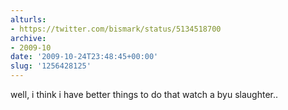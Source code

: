 ```yaml
---
alturls:
- https://twitter.com/bismark/status/5134518700
archive:
- 2009-10
date: '2009-10-24T23:48:45+00:00'
slug: '1256428125'
---
```


well, i think i have better things to do that watch a byu slaughter..

